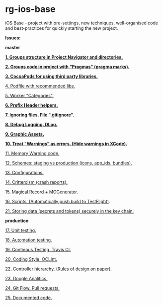 # rg-ios-base
iOS Base - project with pre-settings, new techniques, well-organised code and best-practices for quickly starting the new project.

**Issues:**

**master**

**[1. Groups structure in Project Navigator and directories.](https://github.com/arthurigberdin/rg-ios-base/blob/links/Docs/groups_projectnavigator.md)**

**[2. Groups code in project with "Pragmas" (pragma marks).](https://github.com/arthurigberdin/rg-ios-base/blob/master/Docs/structure_code.md)**

**[3. CocoaPods for using third party libraries.](https://github.com/arthurigberdin/rg-ios-base/blob/master/Docs/cocoapods.md)**

[4. Podfile with recommended libs.](https://github.com/arthurigberdin/rg-ios-base/blob/master/Docs/podfile_libs.md)

[5. Worker "Categories".](https://github.com/arthurigberdin/rg-ios-base/blob/master/Docs/worker_categories.md)

**[6. Prefix Header helpers.](https://github.com/arthurigberdin/rg-ios-base/blob/master/Docs/prefix_header_helpers.md)**

**[7. Ignoring files. File ".gitignore".](https://github.com/arthurigberdin/rg-ios-base/blob/master/Docs/ignoring_files.md)**

**[8. Debug Logging. DLog.](https://github.com/arthurigberdin/rg-ios-base/blob/master/Docs/debug_logging.md)**

**[9. Graphic Assets.](https://github.com/arthurigberdin/rg-ios-base/blob/master/Docs/graphic_assets.md)**

**[10. Treat "Warnings" as errors. (Hide warnings in XCode).](https://github.com/arthurigberdin/rg-ios-base/blob/master/Docs/treat_warnings.md)**

[11. Memory Warning code.](https://github.com/arthurigberdin/rg-ios-base/blob/master/Docs/memory_warning.md)

[12. Schemes: staging vs production (icons, app_ids, bundles).](https://github.com/arthurigberdin/rg-ios-base/blob/master/Docs/schemes.md)

[13. Configurations.]()

[14. Crittercism (crash reports).](https://github.com/arthurigberdin/rg-ios-base/blob/master/Docs/crash_report.md)

[15. Magical Record + MOGenerator.](https://github.com/arthurigberdin/rg-ios-base/blob/master/Docs/magicalrecord_mogenerator.md)

[16. Scripts. (Automatically push build to TestFlight)](https://github.com/arthurigberdin/rg-ios-base/blob/master/Docs/scripts_push_build_testflight.md).

[21. Storing data (secrets and tokens) securely in the key chain.](https://github.com/arthurigberdin/rg-ios-base/blob/master/Docs/securely_store_data.md)

**production**

[17. Unit testing.](https://github.com/arthurigberdin/rg-ios-base/blob/master/Docs/unit_testing.md)

[18. Automation testing.](https://github.com/arthurigberdin/rg-ios-base/blob/master/Docs/automation_testing.md)

[19. Continous Testing. Travis CI.](https://github.com/arthurigberdin/rg-ios-base/blob/master/Docs/continous_testing.md)

[20. Coding Style. OCLint.](https://github.com/arthurigberdin/rg-ios-base/blob/master/Docs/coding_style_oclint.md)


[22. Controller hierarchy. (Rules of design on paper).](https://github.com/arthurigberdin/rg-ios-base/blob/master/Docs/controller_hierarchy.md)

[23. Google Analitics.](https://github.com/arthurigberdin/rg-ios-base/blob/master/Docs/google_analitics.md)

[24. Git Flow. Pull requests.](https://github.com/arthurigberdin/rg-ios-base/blob/master/Docs/git_flow.md)

[25. Documented code.](https://github.com/arthurigberdin/rg-ios-base/blob/master/Docs/documented_code.md)
